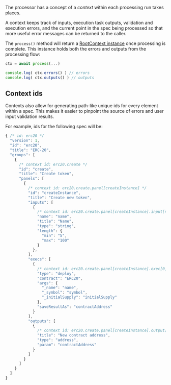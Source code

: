 The processor has a concept of a _context_ within each processing run takes
places.

A context keeps track of inputs, execution task outputs, validation and
execution errors, and the current point in the spec being processed so that
more useful error messages can be returned to the caller.

The `process()` method will return a [RootContext instance](https://github.com/solui/solui/blob/master/packages/processor/src/context.js) once processing is complete. This instance holds both the errors and outputs from the processing flow:

```js
ctx = await process(...)

console.log( ctx.errors() ) // errors
console.log( ctx.outputs() ) // outputs
```

## Context ids

Contexts also allow for generating path-like unique ids for every element within
a spec. This makes it easier to pinpoint the source of errors and user input
validation results.

For example, ids for the following spec will be:

```js
{ /* id: erc20 */
  "version": 1,
  "id": "erc20",
  "title": "ERC-20",
  "groups": [
    {
      /* context id: erc20.create */
      "id": "create",
      "title": "Create token",
      "panels": [
        {
          /* context id: erc20.create.panel[createInstance] */
          "id": "createInstance",
          "title": "Create new token",
          "inputs": [
            {
              /* context id: erc20.create.panel[createInstance].input[name] */
              "name": "name",
              "title": "Name",
              "type": "string",
              "length": {
                "min": "5",
                "max": "100"
              }
            },
          ],
          "execs": [
            {
              /* context id: erc20.create.panel[createInstance].exec[0] */
              "type": "deploy",
              "contract": "ERC20",
              "args": {
                "_name": "name",
                "_symbol": "symbol",
                "_initialSupply": "initialSupply"
              },
              "saveResultAs": "contractAddress"
            }
          ],
          "outputs": [
            {
              /* context id: erc20.create.panel[createInstance].output[0] */
              "title": "New contract address",
              "type": "address",
              "param": "contractAddress"
            }
          ]
        }
      ]
    }
  ]
}
```

